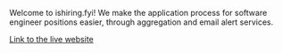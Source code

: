 Welcome to ishiring.fyi! We make the application process for software engineer positions easier, through aggregation and email alert services. 

[Link to the live website](https://ishiring-fyi-4e53-main-tbkcub5slq-wm.a.run.app/)